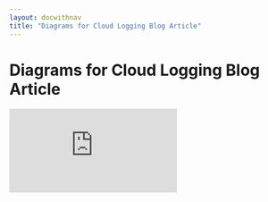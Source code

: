 ```yaml
---
layout: docwithnav
title: "Diagrams for Cloud Logging Blog Article"
---
```

<!-- BEGIN MUNGE: UNVERSIONED_WARNING -->


<!-- END MUNGE: UNVERSIONED_WARNING -->

# Diagrams for Cloud Logging Blog Article




<!-- BEGIN MUNGE: IS_VERSIONED -->
<!-- TAG IS_VERSIONED -->
<!-- END MUNGE: IS_VERSIONED -->


<!-- BEGIN MUNGE: GENERATED_ANALYTICS -->
[![Analytics](https://kubernetes-site.appspot.com/UA-36037335-10/GitHub/examples/blog-logging/diagrams/README.md?pixel)]()
<!-- END MUNGE: GENERATED_ANALYTICS -->

